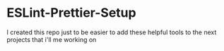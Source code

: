 # ESLint-Prettier-Setup

I created this repo just to be easier to add these helpful tools 
to the next projects that i'll me working on
